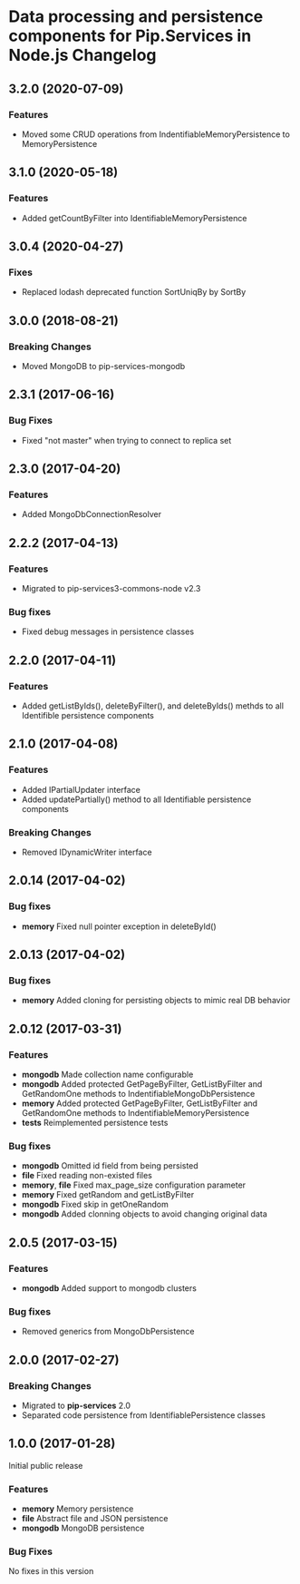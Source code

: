 # Data processing and persistence components for Pip.Services in Node.js Changelog

## <a name="3.2.0"></a> 3.2.0 (2020-07-09)

### Features
* Moved some CRUD operations from IndentifiableMemoryPersistence to MemoryPersistence

## <a name="3.1.0"></a> 3.1.0 (2020-05-18)

### Features
* Added getCountByFilter into IdentifiableMemoryPersistence

## <a name="3.0.4"></a> 3.0.4 (2020-04-27)

### Fixes
* Replaced lodash deprecated function SortUniqBy by SortBy

## <a name="3.0.0"></a> 3.0.0 (2018-08-21)

### Breaking Changes
* Moved MongoDB to pip-services-mongodb

## <a name="2.3.1"></a> 2.3.1 (2017-06-16)

### Bug Fixes
* Fixed "not master" when trying to connect to replica set

## <a name="2.3.0"></a> 2.3.0 (2017-04-20)

### Features
* Added MongoDbConnectionResolver

## <a name="2.2.2"></a> 2.2.2 (2017-04-13)

### Features
* Migrated to pip-services3-commons-node v2.3

### Bug fixes
* Fixed debug messages in persistence classes

## <a name="2.2.0"></a> 2.2.0 (2017-04-11)

### Features
* Added getListByIds(), deleteByFilter(), and deleteByIds() methds to all Identifible persistence components

## <a name="2.1.0"></a> 2.1.0 (2017-04-08)

### Features
* Added IPartialUpdater interface
* Added updatePartially() method to all Identifiable persistence components

### Breaking Changes
* Removed IDynamicWriter interface

## <a name="2.0.13"></a> 2.0.14 (2017-04-02)

### Bug fixes
* **memory** Fixed null pointer exception in deleteById()

## <a name="2.0.13"></a> 2.0.13 (2017-04-02)

### Bug fixes
* **memory** Added cloning for persisting objects to mimic real DB behavior

## <a name="2.0.12"></a> 2.0.12 (2017-03-31)

### Features
* **mongodb** Made collection name configurable
* **mongodb** Added protected GetPageByFilter, GetListByFilter and GetRandomOne methods to IndentifiableMongoDbPersistence
* **memory** Added protected GetPageByFilter, GetListByFilter and GetRandomOne methods to IndentifiableMemoryPersistence
* **tests** Reimplemented persistence tests

### Bug fixes
* **mongodb** Omitted id field from being persisted
* **file** Fixed reading non-existed files
* **memory**, **file** Fixed max_page_size configuration parameter
* **memory** Fixed getRandom and getListByFilter
* **mongodb** Fixed skip in getOneRandom
* **mongodb** Added clonning objects to avoid changing original data

## <a name="2.0.5"></a> 2.0.5 (2017-03-15)

### Features
* **mongodb** Added support to mongodb clusters

### Bug fixes
* Removed generics from MongoDbPersistence

## <a name="2.0.0"></a> 2.0.0 (2017-02-27)

### Breaking Changes
* Migrated to **pip-services** 2.0
* Separated code persistence from IdentifiablePersistence classes

## <a name="1.0.0"></a> 1.0.0 (2017-01-28)

Initial public release

### Features
* **memory** Memory persistence
* **file** Abstract file and JSON persistence
* **mongodb** MongoDB persistence

### Bug Fixes
No fixes in this version

